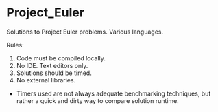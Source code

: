 # Project_Euler
Solutions to Project Euler problems. Various languages.

Rules:

1. Code must be compiled locally.
2. No IDE. Text editors only.
3. Solutions should be timed.
4. No external libraries. 

* Timers used are not always adequate benchmarking techniques, but rather a quick and dirty way to compare solution runtime. 
